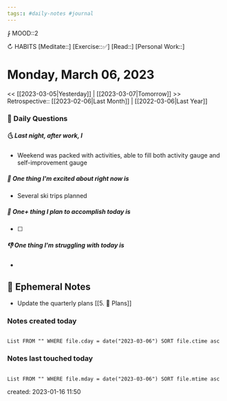 ```yaml
---
tags:: #daily-notes #journal
---
```


⨑ MOOD::2

↻ HABITS
[Meditate::]
[Exercise::✅]
[Read::]
[Personal Work::]

# Monday, March 06, 2023

<< [[2023-03-05|Yesterday]] | [[2023-03-07|Tomorrow]] >>
Retrospective:: [[2023-02-06|Last Month]] | [[2022-03-06|Last Year]]

### 📅 Daily Questions

##### 🌜 Last night, after work, I

- Weekend was packed with activities, able to fill both activity gauge and self-improvement gauge

##### 🙌 One thing I'm excited about right now is

- Several ski trips planned

##### 🚀 One+ thing I plan to accomplish today is

- [ ]

##### 👎 One thing I'm struggling with today is

-

## 📝 Ephemeral Notes

- Update the quarterly plans [[5. 🍕 Plans]]

### Notes created today

```dataview

List FROM "" WHERE file.cday = date("2023-03-06") SORT file.ctime asc

```

### Notes last touched today

```dataview

List FROM "" WHERE file.mday = date("2023-03-06") SORT file.mtime asc

```

created: 2023-01-16 11:50
